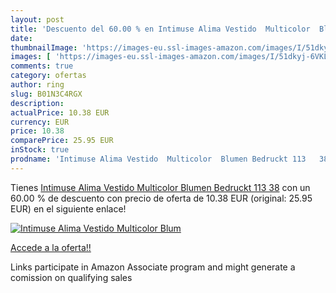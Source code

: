 ```yaml
---
layout: post
title: 'Descuento del 60.00 % en Intimuse Alima Vestido  Multicolor  Blum'
date: 
thumbnailImage: 'https://images-eu.ssl-images-amazon.com/images/I/51dkyj-6VKL._SL200_.jpg'
images: [ 'https://images-eu.ssl-images-amazon.com/images/I/51dkyj-6VKL._SL200_.jpg' ]
comments: true
category: ofertas
author: ring
slug: B01N3C4RGX
description:
actualPrice: 10.38 EUR
currency: EUR
price: 10.38
comparePrice: 25.95 EUR
inStock: true
prodname: 'Intimuse Alima Vestido  Multicolor  Blumen Bedruckt 113   38'
---
```


Tienes [Intimuse Alima Vestido  Multicolor  Blumen Bedruckt 113   38](https://www.amazon.es/dp/B01N3C4RGX/?tag=tolees-21) con un 60.00 % de descuento con precio de oferta de 10.38 EUR (original: 25.95 EUR) en el siguiente enlace!

[![Intimuse Alima Vestido  Multicolor  Blum](https://images-eu.ssl-images-amazon.com/images/I/51dkyj-6VKL._SL200_.jpg)](https://www.amazon.es/dp/B01N3C4RGX/?tag=tolees-21)

[Accede a la oferta!!](https://www.amazon.es/dp/B01N3C4RGX/?tag=tolees-21)

Links participate in Amazon Associate program and might generate a comission on qualifying sales


